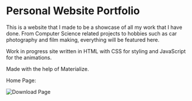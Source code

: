 # Personal Website Portfolio

This is a website that I made to be a showcase of all my work that I have done. From Computer Science related projects to hobbies such as car photography and film making, everything will be featured here.

Work in progress site written in HTML with CSS for styling and JavaScript for the animations. 

Made with the help of Materialize.

Home Page:

![Download Page](https://i.ibb.co/RhPCfWb/Screen-Shot-2019-02-03-at-9-13-34-PM.png)
